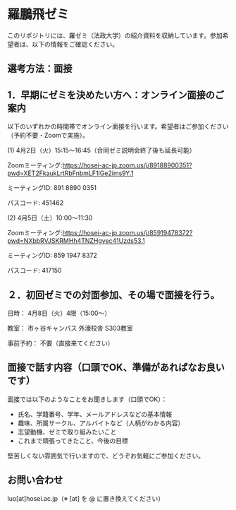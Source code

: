 # 羅鵬飛ゼミ

このリポジトリには、羅ゼミ（法政大学）の紹介資料を収納しています。参加希望者は、以下の情報をご確認ください。

## 選考方法：面接
## 1．早期にゼミを決めたい方へ：オンライン面接のご案内
以下のいずれかの時間帯でオンライン面接を行います。希望者はご参加ください（予約不要・Zoomで実施）。

(1) 4月2日（火）15:15～16:45（合同ゼミ説明会終了後も延長可能）

Zoomミーティング:https://hosei-ac-jp.zoom.us/j/89188900351?pwd=XET2FkaukLrtRbFnbmLF1IGe2ims9Y.1

ミーティングID: 891 8890 0351

パスコード: 451462


(2) 4月5日（土）10:00～11:30　

Zoomミーティング:https://hosei-ac-jp.zoom.us/j/85919478372?pwd=NXbbRVJSKRMHh4TNZHgyec41Uzds53.1

ミーティングID: 859 1947 8372

パスコード: 417150

## ２．初回ゼミでの対面参加、その場で面接を行う。

日時： 4月8日（火）4限（15:00～）

教室： 市ヶ谷キャンパス 外濠校舎 S303教室

事前予約： 不要（直接来てください）

## 面接で話す内容（口頭でOK、準備があればなお良いです）
面接では以下のようなことをお聞きします（口頭でOK）：

- 氏名、学籍番号、学年、メールアドレスなどの基本情報
- 趣味、所属サークル、アルバイトなど（人柄がわかる内容）
- 志望動機、ゼミで取り組みたいこと
- これまで頑張ってきたこと、今後の目標

堅苦しくない雰囲気で行いますので、どうぞお気軽にご参加ください。

## お問い合わせ
luo[at]hosei.ac.jp（※ [at] を @ に置き換えてください）

